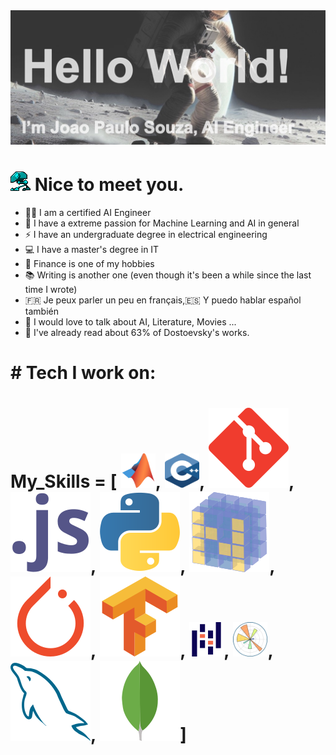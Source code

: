 <img src="https://github.com/joaopaulo-souza/joaopaulo-souza/blob/master/images/image0.jpg">

<h1><img src="https://github.com/joaopaulo-souza/joaopaulo-souza/blob/master/images/robot_walk.gif"> Nice to meet you. </h1>

- 🧑‍💻 I am a certified AI Engineer 
- 🧠 I have a extreme passion for Machine Learning and AI in general 
- ⚡️ I have an undergraduate degree in electrical engineering
- 💻 I have a master's degree in IT 
- 💸 Finance is one of my hobbies 
- 📚 Writing is another one (even though it's been a while since the last time I wrote)
- 🇫🇷 Je peux parler un peu en français,🇪🇸 Y puedo hablar español también
- 💬 I would love to talk about AI, Literature, Movies ... 
- 📜 I've already read about 63% of Dostoevsky's works.

<h1> # Tech I work on:</h1> 
<h1>
My_Skills = [
<img src="https://github.com/joaopaulo-souza/joaopaulo-souza/blob/master/images/Icons/matlab.svg" width="55" height="55">,
<!--<img src="https://github.com/joaopaulo-souza/joaopaulo-souza/blob/master/images/Icons/c-1.svg" width="55" height="55">,-->
<img src="https://github.com/joaopaulo-souza/joaopaulo-souza/blob/master/images/Icons/c.svg" width="55" height="55">,
<img src="https://github.com/joaopaulo-souza/joaopaulo-souza/blob/master/images/Icons/git-scm-icon.svg">,
<img src="https://github.com/joaopaulo-souza/joaopaulo-souza/blob/master/images/Icons/javascript-icon.svg">,
<img src="https://github.com/joaopaulo-souza/joaopaulo-souza/blob/master/images/Icons/python-icon.svg">,
<img src="https://github.com/joaopaulo-souza/joaopaulo-souza/blob/master/images/Icons/numpy-icon.svg">,
<img src="https://github.com/joaopaulo-souza/joaopaulo-souza/blob/master/images/Icons/pytorch-icon.svg">,
<img src="https://github.com/joaopaulo-souza/joaopaulo-souza/blob/master/images/Icons/tensorflow-icon.svg">,
<img src="https://github.com/joaopaulo-souza/joaopaulo-souza/blob/master/images/Icons/pandas.svg" width="55" height="55">,
<img src="https://github.com/joaopaulo-souza/joaopaulo-souza/blob/master/images/Icons/matplotlib-1.svg" width="55" height="55">,
<img src="https://github.com/joaopaulo-souza/joaopaulo-souza/blob/master/images/Icons/mysql-icon.svg" >,
<img src="https://github.com/joaopaulo-souza/joaopaulo-souza/blob/master/images/Icons/mongodb-icon.svg" >]
</h1>